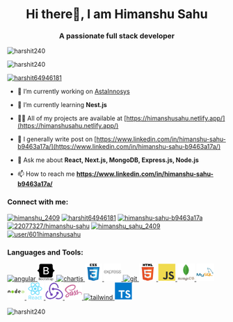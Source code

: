 <h1 align="center">Hi there👋, I am Himanshu Sahu</h1>
<h3 align="center">A passionate full stack developer</h3>
<p align="left"> <img src="https://komarev.com/ghpvc/?username=harshit240&label=Profile%20views&color=0e75b6&style=flat" alt="harshit240" /> </p>
<p align="left"> <img src="https://github-profile-trophy.vercel.app/?username=harshit240" alt="harshit240" /> </p>


<p align="left"> <a href="https://twitter.com/harshit64946181" target="blank"><img src="https://img.shields.io/twitter/follow/harshit64946181?logo=twitter&style=for-the-badge" alt="harshit64946181" /></a> </p>

- 🔭 I’m currently working on [AstaInnosys](https://www.xigify.com)

- 🌱 I’m currently learning **Nest.js**

- 👨‍💻 All of my projects are available at [https://himanshusahu.netlify.app/](https://himanshusahu.netlify.app/)

- 📝 I generally write post on [https://www.linkedin.com/in/himanshu-sahu-b9463a17a/](https://www.linkedin.com/in/himanshu-sahu-b9463a17a/)

- 💬 Ask me about **React, Next.js, MongoDB, Express.js, Node.js**

- 📫 How to reach me **https://www.linkedin.com/in/himanshu-sahu-b9463a17a/**

<h3 align="left">Connect with me:</h3>
<p align="left">
<a href="https://codepen.io/himanshu_2409" target="blank"><img align="center" src="https://raw.githubusercontent.com/rahuldkjain/github-profile-readme-generator/master/src/images/icons/Social/codepen.svg" alt="himanshu_2409" height="30" width="40" /></a>
<a href="https://twitter.com/harshit64946181" target="blank"><img align="center" src="https://raw.githubusercontent.com/rahuldkjain/github-profile-readme-generator/master/src/images/icons/Social/twitter.svg" alt="harshit64946181" height="30" width="40" /></a>
<a href="https://linkedin.com/in/himanshu-sahu-b9463a17a" target="blank"><img align="center" src="https://raw.githubusercontent.com/rahuldkjain/github-profile-readme-generator/master/src/images/icons/Social/linked-in-alt.svg" alt="himanshu-sahu-b9463a17a" height="30" width="40" /></a>
<a href="https://stackoverflow.com/users/22077327/himanshu-sahu" target="blank"><img align="center" src="https://raw.githubusercontent.com/rahuldkjain/github-profile-readme-generator/master/src/images/icons/Social/stack-overflow.svg" alt="22077327/himanshu-sahu" height="30" width="40" /></a>
<a href="https://instagram.com/himanshu_sahu_2409" target="blank"><img align="center" src="https://raw.githubusercontent.com/rahuldkjain/github-profile-readme-generator/master/src/images/icons/Social/instagram.svg" alt="himanshu_sahu_2409" height="30" width="40" /></a>
<a href="https://auth.geeksforgeeks.org/user/601himanshusahu" target="blank"><img align="center" src="https://raw.githubusercontent.com/rahuldkjain/github-profile-readme-generator/master/src/images/icons/Social/geeks-for-geeks.svg" alt="user/601himanshusahu" height="30" width="40" /></a>
</p>

<h3 align="left">Languages and Tools:</h3>
<p align="left"> <a href="https://angular.io" target="_blank" rel="noreferrer"> <img src="https://angular.io/assets/images/logos/angular/angular.svg" alt="angular" width="40" height="40"/> </a> <a href="https://getbootstrap.com" target="_blank" rel="noreferrer"> <img src="https://raw.githubusercontent.com/devicons/devicon/master/icons/bootstrap/bootstrap-plain-wordmark.svg" alt="bootstrap" width="40" height="40"/> </a> <a href="https://www.chartjs.org" target="_blank" rel="noreferrer"> <img src="https://www.chartjs.org/media/logo-title.svg" alt="chartjs" width="40" height="40"/> </a> <a href="https://www.w3schools.com/css/" target="_blank" rel="noreferrer"> <img src="https://raw.githubusercontent.com/devicons/devicon/master/icons/css3/css3-original-wordmark.svg" alt="css3" width="40" height="40"/> </a> <a href="https://expressjs.com" target="_blank" rel="noreferrer"> <img src="https://raw.githubusercontent.com/devicons/devicon/master/icons/express/express-original-wordmark.svg" alt="express" width="40" height="40"/> </a> <a href="https://git-scm.com/" target="_blank" rel="noreferrer"> <img src="https://www.vectorlogo.zone/logos/git-scm/git-scm-icon.svg" alt="git" width="40" height="40"/> </a> <a href="https://www.w3.org/html/" target="_blank" rel="noreferrer"> <img src="https://raw.githubusercontent.com/devicons/devicon/master/icons/html5/html5-original-wordmark.svg" alt="html5" width="40" height="40"/> </a> <a href="https://developer.mozilla.org/en-US/docs/Web/JavaScript" target="_blank" rel="noreferrer"> <img src="https://raw.githubusercontent.com/devicons/devicon/master/icons/javascript/javascript-original.svg" alt="javascript" width="40" height="40"/> </a> <a href="https://www.mongodb.com/" target="_blank" rel="noreferrer"> <img src="https://raw.githubusercontent.com/devicons/devicon/master/icons/mongodb/mongodb-original-wordmark.svg" alt="mongodb" width="40" height="40"/> </a> <a href="https://www.mysql.com/" target="_blank" rel="noreferrer"> <img src="https://raw.githubusercontent.com/devicons/devicon/master/icons/mysql/mysql-original-wordmark.svg" alt="mysql" width="40" height="40"/> </a> <a href="https://nodejs.org" target="_blank" rel="noreferrer"> <img src="https://raw.githubusercontent.com/devicons/devicon/master/icons/nodejs/nodejs-original-wordmark.svg" alt="nodejs" width="40" height="40"/> </a> <a href="https://reactjs.org/" target="_blank" rel="noreferrer"> <img src="https://raw.githubusercontent.com/devicons/devicon/master/icons/react/react-original-wordmark.svg" alt="react" width="40" height="40"/> </a> <a href="https://redux.js.org" target="_blank" rel="noreferrer"> <img src="https://raw.githubusercontent.com/devicons/devicon/master/icons/redux/redux-original.svg" alt="redux" width="40" height="40"/> </a> <a href="https://sass-lang.com" target="_blank" rel="noreferrer"> <img src="https://raw.githubusercontent.com/devicons/devicon/master/icons/sass/sass-original.svg" alt="sass" width="40" height="40"/> </a> <a href="https://tailwindcss.com/" target="_blank" rel="noreferrer"> <img src="https://www.vectorlogo.zone/logos/tailwindcss/tailwindcss-icon.svg" alt="tailwind" width="40" height="40"/> </a> <a href="https://www.typescriptlang.org/" target="_blank" rel="noreferrer"> <img src="https://raw.githubusercontent.com/devicons/devicon/master/icons/typescript/typescript-original.svg" alt="typescript" width="40" height="40"/> </a> </p>

<p><img align="center" src="https://github-readme-stats.vercel.app/api/top-langs?username=harshit240&show_icons=true&locale=en&layout=compact" alt="harshit240" /></p>
